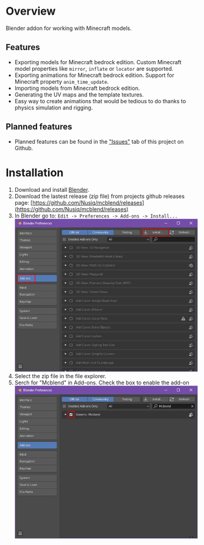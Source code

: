 # Overview
Blender addon for working with Minecraft models.

## Features
- Exporting models for Minecraft bedrock edition. Custom Minecraft model
  properties like `mirror`, `inflate` or `locator` are supported.
- Exporting animations for Minecraft bedrock edition. Support for Minecraft
  property `anim_time_update`.
- Importing models from Minecraft bedrock edition.
- Generating the UV maps and the template textures.
- Easy way to create animations that would be tedious to do thanks to
  physics simulation and rigging.
## Planned features
- Planned features can be found in the
["Issues"](https://github.com/Nusiq/mcblend/issues)
tab of this project on Github.

# Installation
1. Download and install [Blender](https://www.blender.org/download/).
2. Download the lastest release (zip file) from projects github releases
page: [https://github.com/Nusiq/mcblend/releases](https://github.com/Nusiq/mcblend/releases)
3. In Blender go to: `Edit -> Preferences -> Add-ons -> Install...`
![](./img/blender_addons.png)
4. Select the zip file in the file explorer.
5. Serch for "Mcblend" in Add-ons. Check the box to enable the add-on
![](./img/blender_addons_checkbox.png)
